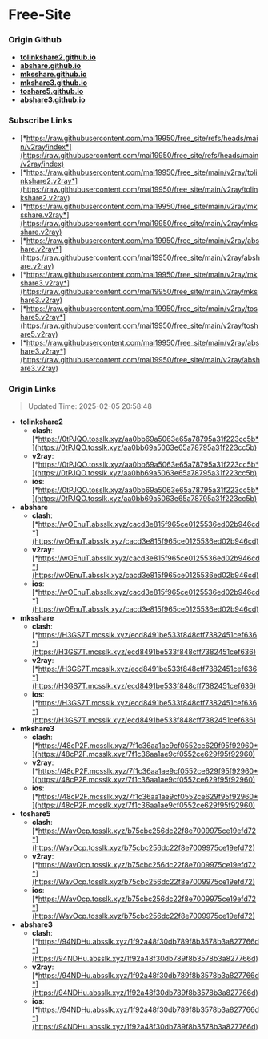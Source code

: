 # Free-Site

### Origin Github

- [**tolinkshare2.github.io**](https://github.com/tolinkshare2/tolinkshare2.github.io)
- [**abshare.github.io**](https://github.com/abshare/abshare.github.io)
- [**mksshare.github.io**](https://github.com/mksshare/mksshare.github.io)
- [**mkshare3.github.io**](https://github.com/mkshare3/mkshare3.github.io)
- [**toshare5.github.io**](https://github.com/toshare5/toshare5.github.io)
- [**abshare3.github.io**](https://github.com/abshare3/abshare3.github.io)

### Subscribe Links

- [*https://raw.githubusercontent.com/mai19950/free_site/refs/heads/main/v2ray/index*](https://raw.githubusercontent.com/mai19950/free_site/refs/heads/main/v2ray/index)
- [*https://raw.githubusercontent.com/mai19950/free_site/main/v2ray/tolinkshare2.v2ray*](https://raw.githubusercontent.com/mai19950/free_site/main/v2ray/tolinkshare2.v2ray)
- [*https://raw.githubusercontent.com/mai19950/free_site/main/v2ray/mksshare.v2ray*](https://raw.githubusercontent.com/mai19950/free_site/main/v2ray/mksshare.v2ray)
- [*https://raw.githubusercontent.com/mai19950/free_site/main/v2ray/abshare.v2ray*](https://raw.githubusercontent.com/mai19950/free_site/main/v2ray/abshare.v2ray)
- [*https://raw.githubusercontent.com/mai19950/free_site/main/v2ray/mkshare3.v2ray*](https://raw.githubusercontent.com/mai19950/free_site/main/v2ray/mkshare3.v2ray)
- [*https://raw.githubusercontent.com/mai19950/free_site/main/v2ray/toshare5.v2ray*](https://raw.githubusercontent.com/mai19950/free_site/main/v2ray/toshare5.v2ray)
- [*https://raw.githubusercontent.com/mai19950/free_site/main/v2ray/abshare3.v2ray*](https://raw.githubusercontent.com/mai19950/free_site/main/v2ray/abshare3.v2ray)

### Origin Links

> Updated Time: 2025-02-05 20:58:48

- **tolinkshare2**
  - **clash**: [*https://0tPJQO.tosslk.xyz/aa0bb69a5063e65a78795a31f223cc5b*](https://0tPJQO.tosslk.xyz/aa0bb69a5063e65a78795a31f223cc5b)
  - **v2ray**: [*https://0tPJQO.tosslk.xyz/aa0bb69a5063e65a78795a31f223cc5b*](https://0tPJQO.tosslk.xyz/aa0bb69a5063e65a78795a31f223cc5b)
  - **ios**: [*https://0tPJQO.tosslk.xyz/aa0bb69a5063e65a78795a31f223cc5b*](https://0tPJQO.tosslk.xyz/aa0bb69a5063e65a78795a31f223cc5b)
- **abshare**
  - **clash**: [*https://wOEnuT.absslk.xyz/cacd3e815f965ce0125536ed02b946cd*](https://wOEnuT.absslk.xyz/cacd3e815f965ce0125536ed02b946cd)
  - **v2ray**: [*https://wOEnuT.absslk.xyz/cacd3e815f965ce0125536ed02b946cd*](https://wOEnuT.absslk.xyz/cacd3e815f965ce0125536ed02b946cd)
  - **ios**: [*https://wOEnuT.absslk.xyz/cacd3e815f965ce0125536ed02b946cd*](https://wOEnuT.absslk.xyz/cacd3e815f965ce0125536ed02b946cd)
- **mksshare**
  - **clash**: [*https://H3GS7T.mcsslk.xyz/ecd8491be533f848cff7382451cef636*](https://H3GS7T.mcsslk.xyz/ecd8491be533f848cff7382451cef636)
  - **v2ray**: [*https://H3GS7T.mcsslk.xyz/ecd8491be533f848cff7382451cef636*](https://H3GS7T.mcsslk.xyz/ecd8491be533f848cff7382451cef636)
  - **ios**: [*https://H3GS7T.mcsslk.xyz/ecd8491be533f848cff7382451cef636*](https://H3GS7T.mcsslk.xyz/ecd8491be533f848cff7382451cef636)
- **mkshare3**
  - **clash**: [*https://48cP2F.mcsslk.xyz/7f1c36aa1ae9cf0552ce629f95f92960*](https://48cP2F.mcsslk.xyz/7f1c36aa1ae9cf0552ce629f95f92960)
  - **v2ray**: [*https://48cP2F.mcsslk.xyz/7f1c36aa1ae9cf0552ce629f95f92960*](https://48cP2F.mcsslk.xyz/7f1c36aa1ae9cf0552ce629f95f92960)
  - **ios**: [*https://48cP2F.mcsslk.xyz/7f1c36aa1ae9cf0552ce629f95f92960*](https://48cP2F.mcsslk.xyz/7f1c36aa1ae9cf0552ce629f95f92960)
- **toshare5**
  - **clash**: [*https://WavOcp.tosslk.xyz/b75cbc256dc22f8e7009975ce19efd72*](https://WavOcp.tosslk.xyz/b75cbc256dc22f8e7009975ce19efd72)
  - **v2ray**: [*https://WavOcp.tosslk.xyz/b75cbc256dc22f8e7009975ce19efd72*](https://WavOcp.tosslk.xyz/b75cbc256dc22f8e7009975ce19efd72)
  - **ios**: [*https://WavOcp.tosslk.xyz/b75cbc256dc22f8e7009975ce19efd72*](https://WavOcp.tosslk.xyz/b75cbc256dc22f8e7009975ce19efd72)
- **abshare3**
  - **clash**: [*https://94NDHu.absslk.xyz/1f92a48f30db789f8b3578b3a827766d*](https://94NDHu.absslk.xyz/1f92a48f30db789f8b3578b3a827766d)
  - **v2ray**: [*https://94NDHu.absslk.xyz/1f92a48f30db789f8b3578b3a827766d*](https://94NDHu.absslk.xyz/1f92a48f30db789f8b3578b3a827766d)
  - **ios**: [*https://94NDHu.absslk.xyz/1f92a48f30db789f8b3578b3a827766d*](https://94NDHu.absslk.xyz/1f92a48f30db789f8b3578b3a827766d)
